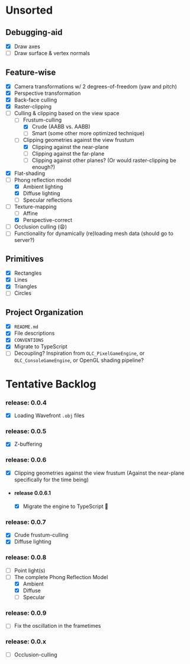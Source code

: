 # Unsorted

## Debugging-aid

- [x] Draw axes
- [ ] Draw surface & vertex normals

## Feature-wise

- [x] Camera transformations w/ 2 degrees-of-freedom (yaw and pitch)
- [x] Perspective transformation
- [x] Back-face culling
- [x] Raster-clipping
- [ ] Culling & clipping based on the view space
    - [ ] Frustum-culling
        - [x] Crude (AABB vs. AABB)
        - [ ] Smart (some other more optimized technique)
    - [ ] Clipping geometries against the view frustum
        - [x] Clipping against the near-plane
        - [ ] Clipping against the far-plane
        - [ ] Clipping against other planes? (Or would raster-clipping be
              enough?)
- [x] Flat-shading
- [ ] Phong reflection model
    - [x] Ambient lighting
    - [x] Diffuse lighting
    - [ ] Specular reflections

- [ ] Texture-mapping
    - [ ] Affine
    - [x] Perspective-correct
- [ ] Occlusion culling (😩)
- [ ] Functionality for dynamically (re)loading mesh data (should go to server?)

## Primitives

- [x] Rectangles
- [x] Lines
- [x] Triangles
- [ ] Circles

## Project Organization

- [x] `README.md`
- [x] File descriptions
- [x] `CONVENTIONS`
- [x] Migrate to TypeScript
- [ ] Decoupling? Inspiration from `OLC_PixelGameEngine`, or
      `OLC_ConsoleGameEngine`, or OpenGL shading pipeline?

# Tentative Backlog

### release: 0.0.4
- [x] Loading Wavefront `.obj` files

### release: 0.0.5
- [x] Z-buffering

### release: 0.0.6
- [x] Clipping geometries against the view frustum (Against the near-plane
      specifically for the time being)
- #### release 0.0.6.1
    - [x] Migrate the engine to TypeScript 🎉

### release: 0.0.7
- [x] Crude frustum-culling
- [x] Diffuse lighting

### release: 0.0.8
- [ ] Point light(s)
- [ ] The complete Phong Reflection Model
    - [x] Ambient
    - [x] Diffuse
    - [ ] Specular

### release: 0.0.9
- [ ] Fix the oscillation in the frametimes

### release: 0.0.x
- [ ] Occlusion-culling
